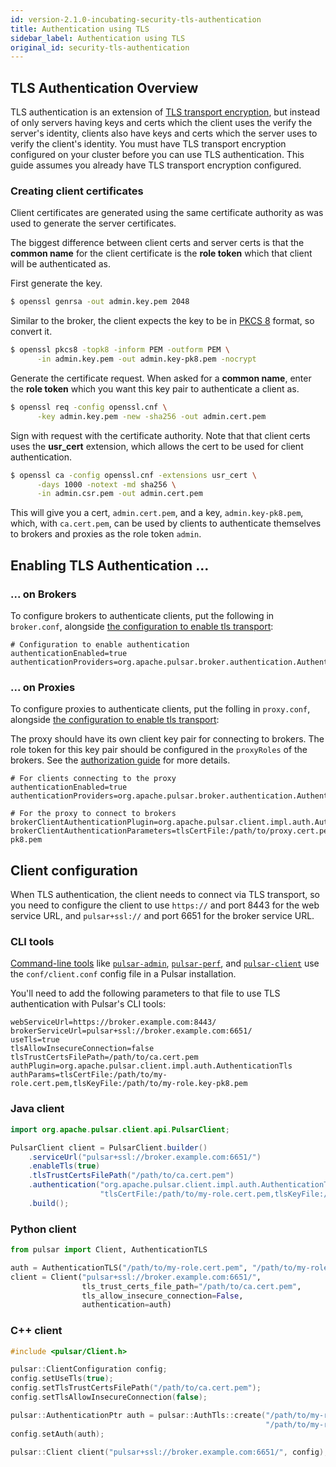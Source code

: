 ```yaml
---
id: version-2.1.0-incubating-security-tls-authentication
title: Authentication using TLS
sidebar_label: Authentication using TLS
original_id: security-tls-authentication
---
```


## TLS Authentication Overview

TLS authentication is an extension of [TLS transport encryption](security-tls-transport.md), but instead of only servers having keys and certs which the client uses the verify the server's identity, clients also have keys and certs which the server uses to verify the client's identity. You must have TLS transport encryption configured on your cluster before you can use TLS authentication. This guide assumes you already have TLS transport encryption configured.

### Creating client certificates

Client certificates are generated using the same certificate authority as was used to generate the server certificates.

The biggest difference between client certs and server certs is that the **common name** for the client certificate is the **role token** which that client will be authenticated as.

First generate the key.
```bash
$ openssl genrsa -out admin.key.pem 2048
```

Similar to the broker, the client expects the key to be in [PKCS 8](https://en.wikipedia.org/wiki/PKCS_8) format, so convert it.

```bash
$ openssl pkcs8 -topk8 -inform PEM -outform PEM \
      -in admin.key.pem -out admin.key-pk8.pem -nocrypt
```

Generate the certificate request. When asked for a **common name**, enter the **role token** which you want this key pair to authenticate a client as.

```bash
$ openssl req -config openssl.cnf \
      -key admin.key.pem -new -sha256 -out admin.cert.pem
```

Sign with request with the certificate authority. Note that that client certs uses the **usr_cert** extension, which allows the cert to be used for client authentication.

```bash
$ openssl ca -config openssl.cnf -extensions usr_cert \
      -days 1000 -notext -md sha256 \
      -in admin.csr.pem -out admin.cert.pem
```

This will give you a cert, `admin.cert.pem`, and a key, `admin.key-pk8.pem`, which, with `ca.cert.pem`, can be used by clients to authenticate themselves to brokers and proxies as the role token ``admin``.

## Enabling TLS Authentication ...

### ... on Brokers

To configure brokers to authenticate clients, put the following in `broker.conf`, alongside [the configuration to enable tls transport](security-tls-transport.md#broker-configuration):

```properties
# Configuration to enable authentication
authenticationEnabled=true
authenticationProviders=org.apache.pulsar.broker.authentication.AuthenticationProviderTls
```

### ... on Proxies

To configure proxies to authenticate clients, put the folling in `proxy.conf`, alongside [the configuration to enable tls transport](security-tls-transport.md#proxy-configuration):

The proxy should have its own client key pair for connecting to brokers. The role token for this key pair should be configured in the ``proxyRoles`` of the brokers. See the [authorization guide](security-authorization.md) for more details.

```properties
# For clients connecting to the proxy
authenticationEnabled=true
authenticationProviders=org.apache.pulsar.broker.authentication.AuthenticationProviderTls

# For the proxy to connect to brokers
brokerClientAuthenticationPlugin=org.apache.pulsar.client.impl.auth.AuthenticationTls
brokerClientAuthenticationParameters=tlsCertFile:/path/to/proxy.cert.pem,tlsKeyFile:/path/to/proxy.key-pk8.pem
```

## Client configuration

When TLS authentication, the client needs to connect via TLS transport, so you need to configure the client to use ```https://``` and port 8443 for the web service URL, and ```pulsar+ssl://``` and port 6651 for the broker service URL.

### CLI tools

[Command-line tools](reference-cli-tools.md) like [`pulsar-admin`](reference-pulsar-admin.md), [`pulsar-perf`](reference-cli-tools.md#pulsar-perf), and [`pulsar-client`](reference-cli-tools.md#pulsar-client) use the `conf/client.conf` config file in a Pulsar installation.

You'll need to add the following parameters to that file to use TLS authentication with Pulsar's CLI tools:

```properties
webServiceUrl=https://broker.example.com:8443/
brokerServiceUrl=pulsar+ssl://broker.example.com:6651/
useTls=true
tlsAllowInsecureConnection=false
tlsTrustCertsFilePath=/path/to/ca.cert.pem
authPlugin=org.apache.pulsar.client.impl.auth.AuthenticationTls
authParams=tlsCertFile:/path/to/my-role.cert.pem,tlsKeyFile:/path/to/my-role.key-pk8.pem
```

### Java client

```java
import org.apache.pulsar.client.api.PulsarClient;

PulsarClient client = PulsarClient.builder()
    .serviceUrl("pulsar+ssl://broker.example.com:6651/")
    .enableTls(true)
    .tlsTrustCertsFilePath("/path/to/ca.cert.pem")
    .authentication("org.apache.pulsar.client.impl.auth.AuthenticationTls",
                    "tlsCertFile:/path/to/my-role.cert.pem,tlsKeyFile:/path/to/my-role.key-pk8.pem")
    .build();
```

### Python client

```python
from pulsar import Client, AuthenticationTLS

auth = AuthenticationTLS("/path/to/my-role.cert.pem", "/path/to/my-role.key-pk8.pem")
client = Client("pulsar+ssl://broker.example.com:6651/",
                tls_trust_certs_file_path="/path/to/ca.cert.pem",
                tls_allow_insecure_connection=False,
				authentication=auth)
```

### C++ client

```c++
#include <pulsar/Client.h>

pulsar::ClientConfiguration config;
config.setUseTls(true);
config.setTlsTrustCertsFilePath("/path/to/ca.cert.pem");
config.setTlsAllowInsecureConnection(false);

pulsar::AuthenticationPtr auth = pulsar::AuthTls::create("/path/to/my-role.cert.pem",
                                                         "/path/to/my-role.key-pk8.pem")
config.setAuth(auth);

pulsar::Client client("pulsar+ssl://broker.example.com:6651/", config);
```

